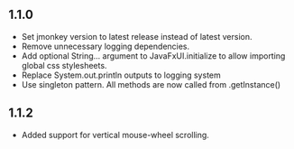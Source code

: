 1.1.0
---
* Set jmonkey version to latest release instead of latest version.
* Remove unnecessary logging dependencies.
* Add optional String... argument to JavaFxUI.initialize to allow importing global css stylesheets.
* Replace System.out.println outputs to logging system
* Use singleton pattern. All methods are now called from .getInstance()

1.1.2
---
* Added support for vertical mouse-wheel scrolling.
